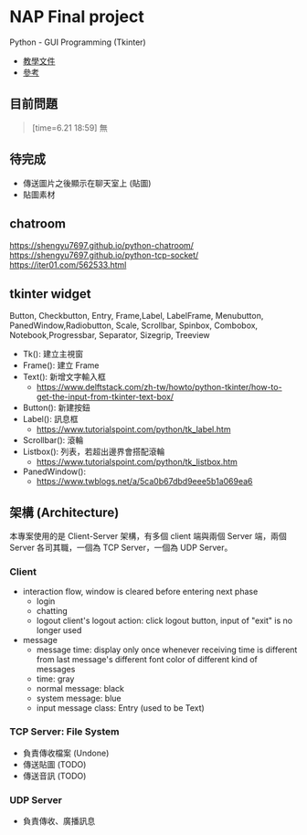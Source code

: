 # NAP Final project

Python - GUI Programming (Tkinter)
* [教學文件](https://www.tutorialspoint.com/python/python_gui_programming.htm)
* [參考](https://www.itbook5.com/2019/02/10638/#ttk-widgets)

## 目前問題
> [time=6.21 18:59]
無

## 待完成
* 傳送圖片之後顯示在聊天室上 (貼圖)
* 貼圖素材


## chatroom
https://shengyu7697.github.io/python-chatroom/
https://shengyu7697.github.io/python-tcp-socket/
https://iter01.com/562533.html

## tkinter widget
Button, Checkbutton, Entry, Frame,Label, LabelFrame, Menubutton, PanedWindow,Radiobutton, Scale, Scrollbar, Spinbox, Combobox, Notebook,Progressbar, Separator, Sizegrip, Treeview
* Tk(): 建立主視窗
* Frame(): 建立 Frame
* Text(): 新增文字輸入框
	* https://www.delftstack.com/zh-tw/howto/python-tkinter/how-to-get-the-input-from-tkinter-text-box/
* Button(): 新建按鈕
* Label(): 訊息框
	* https://www.tutorialspoint.com/python/tk_label.htm
* Scrollbar(): 滾輪
* Listbox(): 列表，若超出邊界會搭配滾輪
	* https://www.tutorialspoint.com/python/tk_listbox.htm
* PanedWindow():
	* https://www.twblogs.net/a/5ca0b67dbd9eee5b1a069ea6

## 架構 (Architecture)
本專案使用的是 Client-Server 架構，有多個 client 端與兩個 Server 端，兩個 Server 各司其職，一個為 TCP Server，一個為 UDP Server。

### Client
* interaction flow, window is cleared before entering next phase
	* login
	* chatting
	* logout
		client's logout action: click logout button, input of "exit" is no longer used
* message
	* message time: display only once whenever receiving time is different from last message's different font color of different kind of messages
	* time: gray
	* normal message: black
	* system message: blue
	* input message class: Entry (used to be Text)

### TCP Server: File System
* 負責傳收檔案 (Undone)
* 傳送貼圖 (TODO)
* 傳送音訊 (TODO)


### UDP Server
* 負責傳收、廣播訊息


